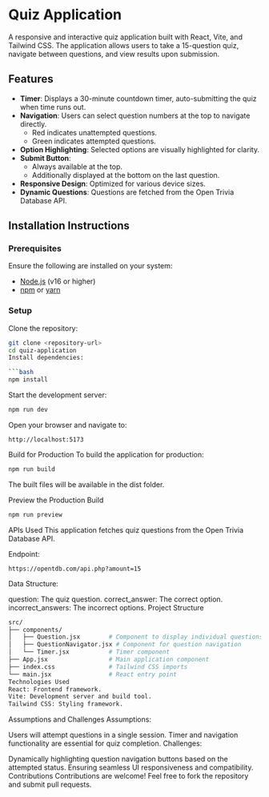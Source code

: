 # Quiz Application

A responsive and interactive quiz application built with React, Vite, and Tailwind CSS. The application allows users to take a 15-question quiz, navigate between questions, and view results upon submission.

## Features

- **Timer**: Displays a 30-minute countdown timer, auto-submitting the quiz when time runs out.
- **Navigation**: Users can select question numbers at the top to navigate directly.
  - Red indicates unattempted questions.
  - Green indicates attempted questions.
- **Option Highlighting**: Selected options are visually highlighted for clarity.
- **Submit Button**:
  - Always available at the top.
  - Additionally displayed at the bottom on the last question.
- **Responsive Design**: Optimized for various device sizes.
- **Dynamic Questions**: Questions are fetched from the Open Trivia Database API.

## Installation Instructions

### Prerequisites

Ensure the following are installed on your system:
- [Node.js](https://nodejs.org/) (v16 or higher)
- [npm](https://www.npmjs.com/) or [yarn](https://yarnpkg.com/)

### Setup

Clone the repository:
   ```bash
   git clone <repository-url>
   cd quiz-application
Install dependencies:

```bash
npm install
```
Start the development server:

```bash
npm run dev
```
Open your browser and navigate to:

```arduino
http://localhost:5173
```
Build for Production
To build the application for production:

```bash
npm run build
```
The built files will be available in the dist folder.

Preview the Production Build
```bash
npm run preview
```
APIs Used
This application fetches quiz questions from the Open Trivia Database API.

Endpoint:

```arduino
https://opentdb.com/api.php?amount=15
```
Data Structure:

question: The quiz question.
correct_answer: The correct option.
incorrect_answers: The incorrect options.
Project Structure
```bash
src/
├── components/
│   ├── Question.jsx        # Component to display individual questions
│   ├── QuestionNavigator.jsx # Component for question navigation
│   └── Timer.jsx           # Timer component
├── App.jsx                 # Main application component
├── index.css               # Tailwind CSS imports
└── main.jsx                # React entry point
Technologies Used
React: Frontend framework.
Vite: Development server and build tool.
Tailwind CSS: Styling framework.
```
Assumptions and Challenges
Assumptions:

Users will attempt questions in a single session.
Timer and navigation functionality are essential for quiz completion.
Challenges:

Dynamically highlighting question navigation buttons based on the attempted status.
Ensuring seamless UI responsiveness and compatibility.
Contributions
Contributions are welcome! Feel free to fork the repository and submit pull requests.
